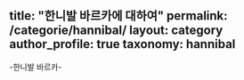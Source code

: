 title: "한니발 바르카에 대하여"
permalink: /categorie/hannibal/
layout: category
author_profile: true
taxonomy: hannibal
---

-한니발 바르카-

